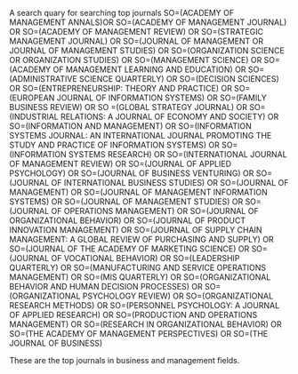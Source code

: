 A search quary for searching top journals
SO=(ACADEMY OF MANAGEMENT ANNALS)OR SO=(ACADEMY OF MANAGEMENT JOURNAL) OR SO=(ACADEMY OF MANAGEMENT REVIEW) OR SO=(STRATEGIC MANAGEMENT JOURNAL) OR SO=(JOURNAL OF MANAGEMENT OR JOURNAL OF MANAGEMENT STUDIES) OR SO=(ORGANIZATION SCIENCE OR ORGANIZATION STUDIES) OR SO=(MANAGEMENT SCIENCE) OR SO=(ACADEMY OF MANAGEMENT LEARNING AND EDUCATION) OR SO=(ADMINISTRATIVE SCIENCE QUARTERLY) OR SO=(DECISION SCIENCES) OR SO=(ENTREPRENEURSHIP: THEORY AND PRACTICE) OR SO=(EUROPEAN JOURNAL OF INFORMATION SYSTEMS) OR SO=(FAMILY BUSINESS REVIEW) OR SO =(GLOBAL STRATEGY JOURNAL) OR SO=(INDUSTRIAL RELATIONS: A JOURNAL OF ECONOMY AND SOCIETY) OR SO=(INFORMATION AND MANAGEMENT) OR SO=(INFORMATION SYSTEMS JOURNAL: AN INTERNATIONAL JOURNAL PROMOTING THE STUDY AND PRACTICE OF INFORMATION SYSTEMS) OR SO=(INFORMATION SYSTEMS RESEARCH) OR SO=(INTERNATIONAL JOURNAL OF MANAGEMENT REVIEW) OR SO=(JOURNAL OF APPLIED PSYCHOLOGY) OR SO=(JOURNAL OF BUSINESS VENTURING) OR SO=(JOURNAL OF INTERNATIONAL BUSINESS STUDIES) OR SO=(JOURNAL OF MANAGEMENT) OR SO=(JOURNAL OF MANAGEMENT INFORMATION SYSTEMS) OR SO=(JOURNAL OF MANAGEMENT STUDIES) OR SO=(JOURNAL OF OPERATIONS MANAGEMENT) OR SO=(JOURNAL OF ORGANIZATIONAL BEHAVIOR) OR SO=(JOURNAL OF PRODUCT INNOVATION MANAGEMENT) OR SO=(JOURNAL OF SUPPLY CHAIN MANAGEMENT: A GLOBAL REVIEW OF PURCHASING AND SUPPLY) OR SO=(JOURNAL OF THE ACADEMY OF MARKETING SCIENCE) OR SO=(JOURNAL OF VOCATIONAL BEHAVIOR) OR SO=(LEADERSHIP QUARTERLY) OR SO=(MANUFACTURING AND SERVICE OPERATIONS MANAGEMENT) OR SO=(MIS QUARTERLY) OR SO=(ORGANIZATIONAL BEHAVIOR AND HUMAN DECISION PROCESSES) OR SO=(ORGANIZATIONAL PSYCHOLOGY REVIEW) OR SO=(ORGANIZATIONAL RESEARCH METHODS) OR SO=(PERSONNEL PSYCHOLOGY: A JOURNAL OF APPLIED RESEARCH) OR SO=(PRODUCTION AND OPERATIONS MANAGEMENT) OR SO=(RESEARCH IN ORGANIZATIONAL BEHAVIOR) OR SO=(THE ACADEMY OF MANAGEMENT PERSPECTIVES) OR SO=(THE JOURNAL OF BUSINESS) 

These are the top journals in business and management fields.
